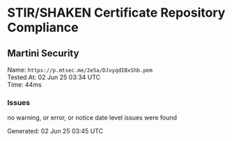 # STIR/SHAKEN Certificate Repository Compliance

## Martini Security

Name: `https://p.mtsec.me/2e5a/DJvyqdIBxShb.pem`\
Tested At: 02 Jun 25 03:34 UTC\
Time: 44ms

### Issues

no warning, or error, or notice date level issues were found

Generated: 02 Jun 25 03:45 UTC